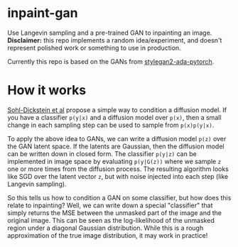# inpaint-gan

Use Langevin sampling and a pre-trained GAN to inpainting an image. **Disclaimer:** this repo implements a random idea/experiment, and doesn't represent polished work or something to use in production.

Currently this repo is based on the GANs from [stylegan2-ada-pytorch](https://github.com/NVlabs/stylegan2-ada-pytorch).

# How it works

[Sohl-Dickstein et al](https://arxiv.org/abs/1503.03585) propose a simple way to condition a diffusion model. If you have a classifier `p(y|x)` and a diffusion model over `p(x)`, then a small change in each sampling step can be used to sample from `p(x)p(y|x)`.

To apply the above idea to GANs, we can write a diffusion model `p(z)` over the GAN latent space. If the latents are Gaussian, then the diffusion model can be written down in closed form. The classifier `p(y|z)` can be implemented in image space by evaluating `p(y|G(z))` where we sample `z` one or more times from the diffusion process. The resulting algorithm looks like SGD over the latent vector `z`, but with noise injected into each step (like Langevin sampling).

So this tells us how to condition a GAN on some classifier, but how does this relate to inpainting? Well, we can write down a special "classifier" that simply returns the MSE between the unmasked part of the image and the original image. This can be seen as the log-likelihood of the unmasked region under a diagonal Gaussian distribution. While this is a rough approximation of the true image distribution, it may work in practice!
